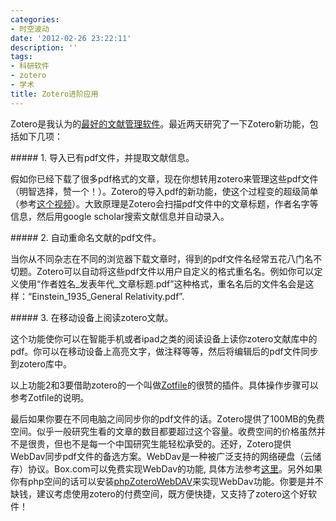```yaml
---
categories:
- 时空波动
date: '2012-02-26 23:22:11'
description: ''
tags:
- 科研软件
- zotero
- 学术
title: Zotero进阶应用
---
```

Zotero是我认为的[最好的文献管理软件](https://boke.9cheng.de/2010/05/%E6%88%91%E7%94%A8%E8%BF%87%E7%9A%84%E6%9C%80%E5%A5%BD%E7%9A%84%E6%96%87%E7%8C%AE%E7%AE%A1%E7%90%86%E8%BD%AF%E4%BB%B6zotero/)。最近两天研究了一下Zotero新功能，包括如下几项：



\#\#\#\#\# 1\. 导入已有pdf文件，并提取文献信息。

假如你已经下载了很多pdf格式的文章，现在你想转用zotero来管理这些pdf文件（明智选择，赞一个！）。Zotero的导入pdf的新功能，使这个过程变的超级简单（参考[这个视频](https://www.zotero.org/support/screencast_tutorials/retrieve_pdf_metadata)）。大致原理是Zotero会扫描pdf文件中的文章标题，作者名字等信息，然后用google scholar搜索文献信息并自动录入。

\#\#\#\#\# 2\. 自动重命名文献的pdf文件。

当你从不同杂志在不同的浏览器下载文章时，得到的pdf文件名经常五花八门名不切题。Zotero可以自动将这些pdf文件以用户自定义的格式重名名。例如你可以定义使用“作者姓名\_发表年代\_文章标题.pdf”这种格式，重名名后的文件名会是这样：“Einstein\_1935\_General Relativity.pdf”.

\#\#\#\#\# 3\. 在移动设备上阅读zotero文献。

这个功能使你可以在智能手机或者ipad之类的阅读设备上读你zotero文献库中的pdf。你可以在移动设备上高亮文字，做注释等等，然后将编辑后的pdf文件同步到zotero库中。

以上功能2和3要借助zotero的一个叫做[Zotfile](https://www.columbia.edu/~jpl2136/zotfile.html)的很赞的插件。具体操作步骤可以参考Zotfile的说明。



最后如果你要在不同电脑之间同步你的pdf文件的话。Zotero提供了100MB的免费空间。似乎一般研究生看的文章的数目都要超过这个容量。收费空间的价格虽然并不是很贵，但也不是每一个中国研究生能轻松承受的。还好，Zotero提供WebDav同步pdf文件的备选方案。WebDav是一种被广泛支持的网络硬盘（云储存）协议。Box.com可以免费实现WebDav的功能, 具体方法参考[这里](https://boke.9cheng.de/2012/02/%E7%94%A8box-com%E5%85%8D%E8%B4%B9%E5%90%8C%E6%AD%A5zotero%E7%9A%84pdf%E9%99%84%E4%BB%B6/)。另外如果你有php空间的话可以安装[phpZoteroWebDAV](https://chronicle.com/blogs/profhacker/make-your-own-zotero-webdav-server-and-access-your-zotero-attachments-anywhere/38526)来实现WebDav功能。你要是并不缺钱，建议考虑使用zotero的付费空间，既方便快捷，又支持了zotero这个好软件！